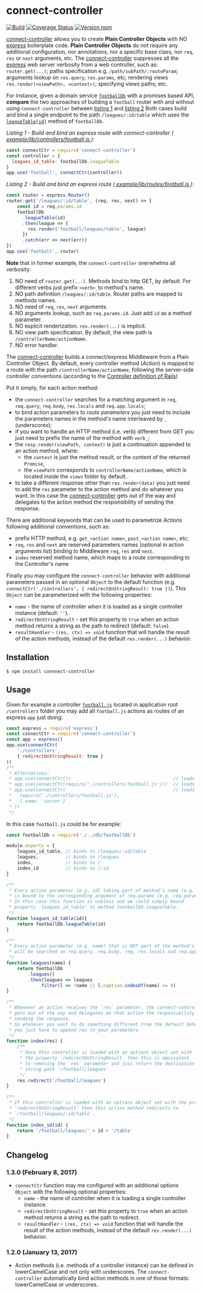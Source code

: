 # connect-controller

[![Build](https://travis-ci.org/CCISEL/connect-controller.svg?branch=master)](https://travis-ci.org/CCISEL/connect-controller)
[![Coverage Status](https://coveralls.io/repos/github/CCISEL/connect-controller/badge.svg?branch=master)](https://coveralls.io/github/CCISEL/connect-controller?branch=master)
[![Version npm](https://img.shields.io/npm/v/connect-controller.svg)](https://www.npmjs.com/package/connect-controller)

[connect-controller](https://www.npmjs.com/package/connect-controller) allows you to
create **Plain Controller Objects** with NO [express](https://www.npmjs.com/package/express)
boilerplate code. 
**Plain Controller Objects** do not require any additional configuration,
nor annotations, nor a specific base class, nor `req`, `res` or `next` arguments, etc.
The [connect-controller](https://www.npmjs.com/package/connect-controller) suppresses
all the [express](https://www.npmjs.com/package/express) web server verbosity
from a web controller, such as:
`router.get(...)`; paths specification e.g. `/path/subPath/:routeParam`;
arguments lookup on `res.query`, `res.params`, etc;  rendering views
`res.render(<viewPath>, <context>)`; specifying views paths; etc.

For instance, given a domain service [`footballDb`](example/lib/db/footballDb.js)
with a promises based API, **compare** the two approaches of building a `football` router
with and without using `connect-controller`
between [listing 1](#list-with-connect-ctr) and [listing 2](#list-without-connect-ctr)
Both cases build and bind a single endpoint to the path `/leagues/:id/table` which uses the
[`leagueTable(id)`](example/lib/db/footballDb.js#L35) method of `footballDb`.

<a name="list-with-connect-ctr">
    <em>
        Listing 1 - Build and bind an express route with connect-controller
        (<a href="https://github.com/CCISEL/connect-controller/blob/master/example/lib/controllers/football.js">
            example/lib/controllers/football.js
        </a>):
    </em>
</a>

```js
const connectCtr = require('connect-controller')
const controller = {
  leagues_id_table: footballDb.leagueTable
}
app.use('football', connectCtr(controller))
```  

<a name="list-without-connect-ctr">
    <em>
        Listing 2 - Build and bind an express route
        (<a href="https://github.com/CCISEL/connect-controller/blob/master/example/lib/routes/football.js">
            example/lib/routes/football.js
        </a>):
    </em>
</a>

```js
const router = express.Router()
router.get('/leagues/:id/table', (req, res, next) => {
    const id = req.params.id
    footballDb
      .leagueTable(id)
      .then(league => {
        res.render('football/leagues/table', league)
      })
      .catch(err => next(err))
})
app.use('football', router)
```

**Note** that in former example, the `connect-controller` overwhelms all verbosity:
  1. NO need of `router.get(...)`. Methods bind to http GET, by default. For different verbs 
  just prefix `<verb>_`to method's name.
  2. NO path definition `/leagues/:id/table`. Router paths are mapped to methods names.
  2. NO need of `req`, `res`, `next` arguments.
  3. NO arguments lookup, such as `req.params.id`. Just add `id` as a method parameter.
  4. NO explicit renderization. `res.render(...)` is implicit.
  5. NO view path specification. By default, the view path is `/controllerName/actionName`.
  6. NO error handler.

The [connect-controller](https://www.npmjs.com/package/connect-controller)
builds a connect/express Middleware from a Plain Controller Object.
By default, every controller method (_Action_) is mapped to a route with the path
`/controllerName/actionName`, following the server-side controller conventions
(according to the [Controller definition of Rails]( https://en.wikipedia.org/wiki/Ruby_on_Rails#Technical_overview))

Put it simply, for each action method:

* the `connect-controller` searches for a matching argument in `req`, `req.query`, `req.body`, 
`res.locals` and `req.app.locals`;
* to bind action parameters to _route parameters_ you just need to include
the parameters names in the method's name interleaved by `_` (underscores);
* if you want to handle an HTTP method (i.e. verb) different from GET you just need to
prefix the name of the method with `verb_`;
* the `resp.render(viewPath, context)` is just a continuation appended to an action method,
where:
   * the `context` is just the method result, or the content of the returned `Promise`,
   * the `viewPath` corresponds to `controllerName/actionName`, which is located inside the `views` folder by default.
* to take a different response other than `res.render(data)` you just need to add the
`res` parameter to the action method and do whatever you want. In this case the 
[connect-controller](https://www.npmjs.com/package/connect-controller) gets out of the way and delegates
to the action method the responsibility of sending the response.

There are additional keywords that can be used to parametrize _Actions_
following additional conventions, such as:
   * prefix HTTP method, e.g. `get_<action name>`, `post_<action name>`, etc; 
   * `req`, `res` and `next` are reserved parameters names (optional in action arguments
   list) binding to Middleware `req`, `res` and `next`.
   * `index` reserved method name, which maps to a route corresponding to the Controller's
   name

Finally you may configure the `connect-controller` behavior with additional parameters 
passed in an optional `Object` to the default function (e.g. `connectCtr('./controllers', { redirectOnStringResult: true })`).
This `Object` can be parameterized with the following properties:
   * `name` - the name of controller when it is loaded as a single controller instance (default: `''`).
   * `redirectOnStringResult` - set this property to `true` when an action method returns a string as the path to redirect (default: `false`).
   * `resultHandler` - `(res, ctx) => void` function that will handle the result of the action methods, instead of the default `res.render(...)` behavior.
  
## Installation

    $ npm install connnect-controller

## Usage

Given for example a controller [`football.js`](example/lib/controllers/football.js)
located in application root `/controllers`
folder you may add all `football.js` actions as routes of an express `app` just doing:

```js
const express = require('express')
const connectCtr = require('connect-controller')
const app = express()
app.use(connectCtr(
    './controllers',
    { redirectOnStringResult: true }
))
/**
 * Alternatives:
 * app.use(connectCtr())                                      // loads all controllers located in controllers folder
 * app.use(connectCtr(require('./controllers/football.js')))  // loads a single controller object
 * app.use(connectCtr(                                        // loads a single controller object with name soccer
 *   require('./controllers/football.js'),
 *   { name: 'soccer'} 
 * ))  
 */
```

In this case `football.js` could be for example:

```js
const footballDb = require('./../db/footballDb')

module.exports = {
    leagues_id_table, // binds to /leagues/:id/table
    leagues,          // binds to /leagues
    index,            // binds to /
    index_id          // binds to /:id
}

/**
 * Every action parameter (e.g. id) taking part of method's name (e.g. _id_)
 * is bound to the corresponding argument of req.params (e.g. req.params.id).
 * In this case this function is useless and we could simply bound 
 * property 'leagues_id_table' to method footballDb.leagueTable.
 */
function leagues_id_table(id){
    return footballDb.leagueTable(id)
}

/**
 * Every action parameter (e.g. name) that is NOT part of the method's name
 * will be searched on req.query, req.body, req, res.locals and req.app.locals.
 */
function leagues(name) {
    return footballDb
        .leagues()
        .then(leagues => leagues
            .filter(l => !name || l.caption.indexOf(name) >= 0)
}

/**
 * Whenever an action receives the `res` parameter, the connect-controller
 * gets out of the way and delegates on that action the responsibility of
 * sending the response.
 * So whenever you want to do something different from the default behavior 
 * you just have to append res to your parameters.
 */
function index(res) {
    /**
     * Once this controller is loaded with an options object set with
     * the property `redirectOnStringResult` then this is equivalent
     * to removing the `res` parameter and just return the destination
     * string path '/football/leagues'.
     */
    res.redirect('/football/leagues')
}

/**
 * If this controller is loaded with an options object set with the property 
 * `redirectOnStringResult` then this action method redirects to 
 * `/football/leagues/:id/table`.
 */
function index_id(id) {
    return '/football/leagues/' + id + '/table'
}

```

## Changelog

### 1.3.0 (February 8, 2017)

* `connectCtr` function may me configured with an additional options `Object` 
with the following optional properties:
   * `name` - the name of controller when it is loading a single controller instance.
   * `redirectOnStringResult` - set this property to `true` when an action method returns a string as the path to redirect.
   * `resultHandler` - `(res, ctx) => void` function that will handle the result of the action methods, instead of the default `res.render(...)` behavior.

### 1.2.0 (January 13, 2017)

* Action methods (i.e. methods of a controller instance) can be defined in lowerCamelCase and not only with
underscores. The `connect-controller` automatically bind action methods in one of those formats:
 lowerCamelCase or underscores. 